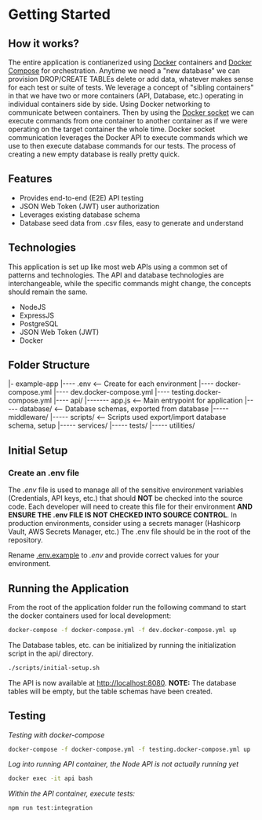# Getting Started

## How it works?

The entire application is contianerized using [Docker]() containers and [Docker Compose]() for orchestration. Anytime we need a "new database" we can provision DROP/CREATE TABLEs delete or add data, whatever makes sense for each test or suite of tests. We leverage a concept of "sibling containers" in that we have two or more containers (API, Database, etc.) operating in individual containers side by side. Using Docker networking to communicate between containers. Then by using the [Docker socket]() we can execute commands from one container to another container as if we were operating on the target container the whole time. Docker socket communication leverages the Docker API to execute commands which we use to then execute database commands for our tests. The process of creating a new empty database is really pretty quick.

## Features

- Provides end-to-end (E2E) API testing
- JSON Web Token (JWT) user authorization
- Leverages existing database schema
- Database seed data from .csv files, easy to generate and understand

## Technologies

This application is set up like most web APIs using a common set of patterns and technologies. The API and database technologies are interchangeable, while the specific commands might change, the concepts should remain the same.

- NodeJS
- ExpressJS
- PostgreSQL
- JSON Web Token (JWT)
- Docker

## Folder Structure

|- example-app
|---- .env <-- Create for each environment
|---- docker-compose.yml
|---- dev.docker-compose.yml
|---- testing.docker-compose.yml
|---- api/
|------- app.js <-- Main entrypoint for application
|----- database/ <-- Database schemas, exported from database
|----- middleware/
|----- scripts/ <-- Scripts used export/import database schema, setup
|----- services/
|----- tests/
|----- utilities/

## Initial Setup

### Create an .env file

The _.env_ file is used to manage all of the sensitive environment variables (Credentials, API keys, etc.) that should **NOT** be checked into the source code. Each developer will need to create this file for their environment **AND ENSURE THE .env FILE IS NOT CHECKED INTO SOURCE CONTROL**. In production environments, consider using a secrets manager (Hashicorp Vault, AWS Secrets Manager, etc.) The .env file should be in the root of the repository.

Rename [.env.example](.env.example) to *.env* and provide correct values for your environment.

## Running the Application

From the root of the application folder run the following command to start the docker containers used for local development:

```sh
docker-compose -f docker-compose.yml -f dev.docker-compose.yml up
```

The Database tables, etc. can be initialized by running the initialization script in the api/ directory.

```sh
./scripts/initial-setup.sh
```

The API is now available at [http://localhost:8080](http://localhost:8080). **NOTE:** The database tables will be empty, but the table schemas have been created.


## Testing

_Testing with docker-compose_

```sh
docker-compose -f docker-compose.yml -f testing.docker-compose.yml up
```

_Log into running API container, the Node API is not actually running yet_

```sh
docker exec -it api bash
```

_Within the API container, execute tests:_

```sh
npm run test:integration
```